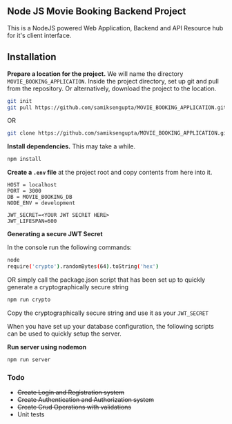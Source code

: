 ## Node JS Movie Booking Backend Project

This is a NodeJS powered Web Application, Backend and API Resource hub for it's client interface.

## Installation

**Prepare a location for the project.** We will name the directory `MOVIE_BOOKING_APPLICATION`. Inside the project directory, set up git and pull from the repository. Or alternatively, download the project to the location.

```bash
git init
git pull https://github.com/samiksengupta/MOVIE_BOOKING_APPLICATION.git
```

OR

```bash
git clone https://github.com/samiksengupta/MOVIE_BOOKING_APPLICATION.git .
```
**Install dependencies.** This may take a while.

```bash
npm install
```

**Create a `.env` file** at the project root and copy contents from here into it.

```
HOST = localhost
PORT = 3000
DB = MOVIE_BOOKING_DB
NODE_ENV = development

JWT_SECRET=<YOUR JWT SECRET HERE>
JWT_LIFESPAN=600
```
**Generating a secure JWT Secret**

In the console run the following commands:
```bash
node
require('crypto').randomBytes(64).toString('hex')
```
OR simply call the package.json script that has been set up to quickly generate a cryptographically secure string

```bash
npm run crypto
```
Copy the cryptographically secure string and use it as your `JWT_SECRET`

When you have set up your database configuration, the following scripts can be used to quickly setup the server.

**Run server using nodemon**

```bash
npm run server
```

### Todo

* ~~Create Login and Registration system~~
* ~~Create Authentication and Authorization system~~
* ~~Create Crud Operations with validations~~
* Unit tests